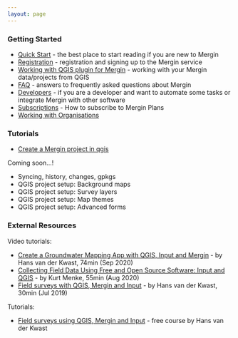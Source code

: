```yaml
---
layout: page
---
```



### Getting Started

- [Quick Start](quick-start.html) - the best place to start reading if you are new to Mergin
- [Registration](registration.html) - registration and signing up to the Mergin service
- [Working with QGIS plugin for Mergin](working-with-qgis-plugin.html) - working with your Mergin data/projects from QGIS
- [FAQ](faq.html) - answers to frequently asked questions about Mergin
- [Developers](developers.html) - if you are a developer and want to automate some tasks or integrate Mergin with other software
- [Subscriptions](subscriptions) - How to subscribe to Mergin Plans
- [Working with Organisations](working-with-organisations.html)

### Tutorials

- [Create a Mergin project in qgis](tutorials/qgis-new-project.html)

Coming soon...!

- Syncing, history, changes, gpkgs
- QGIS project setup: Background maps
- QGIS project setup: Survey layers
- QGIS project setup: Map themes
- QGIS project setup: Advanced forms

### External Resources

Video tutorials:
- [Create a Groundwater Mapping App with QGIS, Input and Mergin](https://www.youtube.com/watch?v=nlOFbBO40NY) - by Hans van der Kwast, 74min (Sep 2020)
- [Collecting Field Data Using Free and Open Source Software: Input and QGIS](https://www.youtube.com/watch?v=PhLnwk7bAC0) - by Kurt Menke, 55min (Aug 2020)
- [Field surveys with QGIS, Mergin and Input](https://www.youtube.com/watch?v=8AZ9gPAhL_4) - by Hans van der Kwast, 30min (Jul 2019)

Tutorials:
- [Field surveys using QGIS, Mergin and Input](https://ocw.un-ihe.org/mod/book/view.php?id=5497) - free course by Hans van der Kwast
